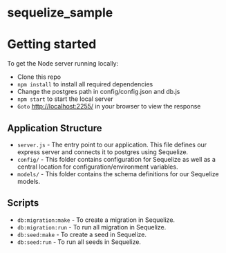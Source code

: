 # sequelize_sample


# Getting started

To get the Node server running locally:

- Clone this repo
- `npm install` to install all required dependencies
- Change the postgres path in config/config.json and db.js
- `npm start` to start the local server
- `Goto` [http://localhost:2255/](http://localhost:2255/) in your browser to view the response



## Application Structure

- `server.js` - The entry point to our application. This file defines our express server and connects it to postgres using Sequelize.
- `config/` - This folder contains configuration for Sequelize as well as a central location for configuration/environment variables.
- `models/` - This folder contains the schema definitions for our Sequelize models.



## Scripts

- `db:migration:make` - To create a migration in Sequelize.
- `db:migration:run` - To run all migration in Sequelize.
- `db:seed:make` - To create a seed in Sequelize.
- `db:seed:run` - To run all seeds in Sequelize.
